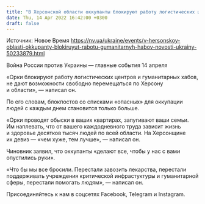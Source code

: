 ```yaml
---
title: "В Херсонской области оккупанты блокируют работу логистических центров и гуманитарных хабов — замглавы облсовета"
date: Thu, 14 Apr 2022 16:42:00 +0300
draft: false
---
```

Источник: Новое Время https://nv.ua/ukraine/events/v-hersonskoy-oblasti-okkupanty-blokiruyut-rabotu-gumanitarnyh-habov-novosti-ukrainy-50233879.html


Война России против Украины — главные события 14 апреля

«Орки блокируют работу логистических центров и гуманитарных хабов, не дают возможности свободно перемещаться по Херсону и области», — написал он.

По его словам, блокпостов со списками «опасных» для оккупации людей с каждым днем становится только больше.

«Орки проводят обыски в ваших квартирах, запугивают ваши семьи. Им наплевать, что от вашего каждодневного труда зависит жизнь и здоровье десятков тысяч людей по всей области. На Херсонщине их девиз — «чем хуже, тем лучше», — написал он.

Чиновник заявил, что оккупанты «делают все, чтобы у нас с вами опустились руки».

«Что бы мы все бросили. Перестали завозить лекарства, перестали поддерживать учреждения критической инфрастуктуры и гуманитарной сферы, перестали помогать людям», — написал он. 

Присоединяйтесь к нам в соцсетях Facebook, Telegram и Instagram.
